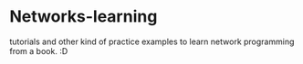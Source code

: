 # Networks-learning
tutorials and other kind of practice examples to learn network programming from a book. :D
